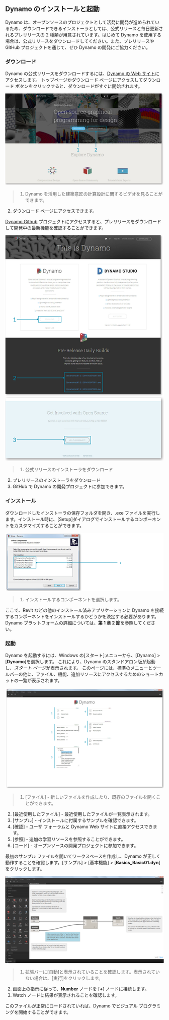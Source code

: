 

## Dynamo のインストールと起動

Dynamo は、オープンソースのプロジェクトとして活発に開発が進められているため、ダウンロードできるインストーラとしては、公式リリースと毎日更新されるプレリリースの 2 種類が用意されています。はじめて Dynamo を使用する場合は、公式リリースをダウンロードしてください。また、プレリリースや GitHub プロジェクトを通じて、ぜひ Dynamo の開発にご協力ください。

### ダウンロード

Dynamo の公式リリースをダウンロードするには、[Dynamo の Web サイト](http://dynamobim.com/)にアクセスします。 トップページかダウンロード ページにアクセスしてダウンロード ボタンをクリックすると、ダウンロードがすぐに開始されます。

![Web サイトのトップページ](images/2-1/01-DynamoHomepage.png)

> 1. Dynamo を活用した建築意匠の計算設計に関するビデオを見ることができます。
2. ダウンロード ページにアクセスできます。

[Dynamo Github](https://github.com/DynamoDS/Dynamo) プロジェクトにアクセスすると、プレリリースをダウンロードして開発中の最新機能を確認することができます。

![Web サイトのダウンロード ページ](images/2-1/02-DynamoDownload.png)

> 1. 公式リリースのインストーラをダウンロード
2. プレリリースのインストーラをダウンロード
3. GitHub で Dynamo の開発プロジェクトに参加できます。

### インストール

ダウンロードしたインストーラの保存フォルダを開き、.exe ファイルを実行します。インストール時に、[Setup]ダイアログでインストールするコンポーネントをカスタマイズすることができます。

![[Setup]ウィンドウ](images/2-1/03-InstallSetup.png)

> 1. インストールするコンポーネントを選択します。

ここで、Revit などの他のインストール済みアプリケーションに Dynamo を接続するコンポーネントをインストールするかどうかを決定する必要があります。Dynamo プラットフォームの詳細については、**第 1 章 2 節**を参照してください。

### 起動

Dynamo を起動するには、Windows の[スタート]メニューから、[Dynamo] > [**Dynamo**]を選択します。 これにより、Dynamo のスタンドアロン版が起動し、*スタート ページ*が表示されます。 このページには、標準のメニューとツールバーの他に、ファイル、機能、追加リソースにアクセスするためのショートカットの一覧が表示されます。

![アップデートが必要 - Dynamo スタート ページを貼り付け](images/2-1/04-DynamoStartpage.png)

> 1. [ファイル] - 新しいファイルを作成したり、既存のファイルを開くことができます。
2. [最近使用したファイル] - 最近使用したファイルが一覧表示されます。
3. [サンプル] - インストールに付属するサンプルを確認できます。
4. [確認] - ユーザ フォーラムと Dynamo Web サイトに直接アクセスできます。
5. [参照] - 追加の学習リソースを参照することができます。
6. [コード] - オープンソースの開発プロジェクトに参加できます。

最初のサンプル ファイルを開いてワークスペースを作成し、Dynamo が正しく動作することを確認します。[サンプル] > [基本機能] > [**Basics_Basic01.dyn**] をクリックします。

![アップデートが必要 - Basics_Basic01](images/2-1/05-Basics_Basic01.png)

> 1. 拡張バーに[自動]と表示されていることを確認します。表示されていない場合は、[実行]をクリックします。
2. 画面上の指示に従って、**Number** ノードを [**+**] ノードに接続します。
3. Watch ノードに結果が表示されることを確認します。

このファイルが正常にロードされていれば、Dynamo でビジュアル プログラミングを開始することができます。

